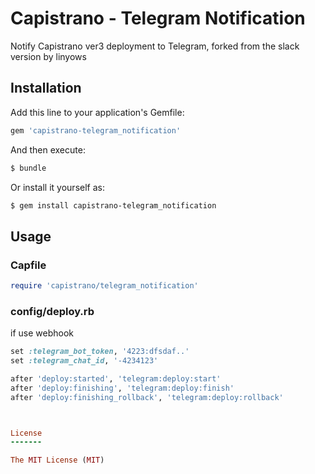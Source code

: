 Capistrano - Telegram Notification
===============================

Notify Capistrano ver3 deployment to Telegram, forked from the slack version by linyows


Installation
------------

Add this line to your application's Gemfile:

```ruby
gem 'capistrano-telegram_notification'
```

And then execute:

```sh
$ bundle
```

Or install it yourself as:

```sh
$ gem install capistrano-telegram_notification
```

Usage
-----

### Capfile

```ruby
require 'capistrano/telegram_notification'
```

### config/deploy.rb

if use webhook

```ruby
set :telegram_bot_token, '4223:dfsdaf..'
set :telegram_chat_id, '-4234123'

after 'deploy:started', 'telegram:deploy:start'
after 'deploy:finishing', 'telegram:deploy:finish'
after 'deploy:finishing_rollback', 'telegram:deploy:rollback'



License
-------

The MIT License (MIT)
